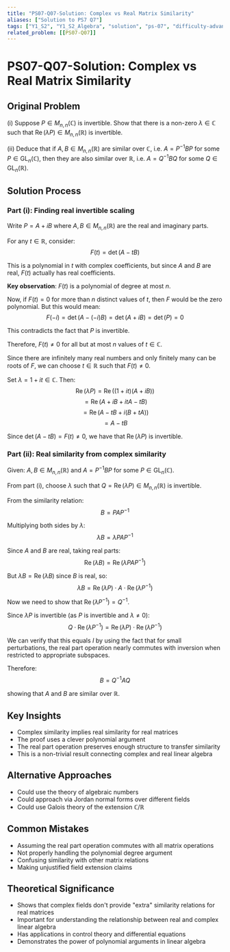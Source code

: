 ```yaml
---
title: "PS07-Q07-Solution: Complex vs Real Matrix Similarity"
aliases: ["Solution to PS7 Q7"]
tags: ["Y1_S2", "Y1_S2_Algebra", "solution", "ps-07", "difficulty-advanced", "matrix-similarity", "complex-numbers", "real-numbers"]
related_problem: [[PS07-Q07]]
---
```


# PS07-Q07-Solution: Complex vs Real Matrix Similarity

## Original Problem
(i) Suppose $P \in M_{n, n}(\mathbb{C})$ is invertible. Show that there is a non-zero $\lambda \in \mathbb{C}$ such that $\operatorname{Re}(\lambda P) \in M_{n, n}(\mathbb{R})$ is invertible.

(ii) Deduce that if $A, B \in M_{n, n}(\mathbb{R})$ are similar over $\mathbb{C}$, i.e. $A=P^{-1} B P$ for some $P \in \mathrm{GL}_{n}(\mathbb{C})$, then they are also similar over $\mathbb{R}$, i.e. $A=Q^{-1} B Q$ for some $Q \in \mathrm{GL}_{n}(\mathbb{R})$.

## Solution Process

### Part (i): Finding real invertible scaling

Write $P = A + iB$ where $A, B \in M_{n,n}(\mathbb{R})$ are the real and imaginary parts.

For any $t \in \mathbb{R}$, consider:
$$F(t) = \det(A - tB)$$

This is a polynomial in $t$ with complex coefficients, but since $A$ and $B$ are real, $F(t)$ actually has real coefficients.

**Key observation**: $F(t)$ is a polynomial of degree at most $n$.

Now, if $F(t) = 0$ for more than $n$ distinct values of $t$, then $F$ would be the zero polynomial. But this would mean:
$$F(-i) = \det(A - (-i)B) = \det(A + iB) = \det(P) = 0$$

This contradicts the fact that $P$ is invertible.

Therefore, $F(t) \neq 0$ for all but at most $n$ values of $t \in \mathbb{C}$.

Since there are infinitely many real numbers and only finitely many can be roots of $F$, we can choose $t \in \mathbb{R}$ such that $F(t) \neq 0$.

Set $\lambda = 1 + it \in \mathbb{C}$. Then:
$$\operatorname{Re}(\lambda P) = \operatorname{Re}((1 + it)(A + iB))$$
$$= \operatorname{Re}(A + iB + itA - tB)$$
$$= \operatorname{Re}(A - tB + i(B + tA))$$
$$= A - tB$$

Since $\det(A - tB) = F(t) \neq 0$, we have that $\operatorname{Re}(\lambda P)$ is invertible.

### Part (ii): Real similarity from complex similarity

Given: $A, B \in M_{n,n}(\mathbb{R})$ and $A = P^{-1}BP$ for some $P \in \mathrm{GL}_n(\mathbb{C})$.

From part (i), choose $\lambda$ such that $Q = \operatorname{Re}(\lambda P) \in M_{n,n}(\mathbb{R})$ is invertible.

From the similarity relation:
$$B = PAP^{-1}$$

Multiplying both sides by $\lambda$:
$$\lambda B = \lambda PAP^{-1}$$

Since $A$ and $B$ are real, taking real parts:
$$\operatorname{Re}(\lambda B) = \operatorname{Re}(\lambda PAP^{-1})$$

But $\lambda B = \operatorname{Re}(\lambda B)$ since $B$ is real, so:
$$\lambda B = \operatorname{Re}(\lambda P) \cdot A \cdot \operatorname{Re}(\lambda P^{-1})$$

Now we need to show that $\operatorname{Re}(\lambda P^{-1}) = Q^{-1}$.

Since $\lambda P$ is invertible (as $P$ is invertible and $\lambda \neq 0$):
$$Q \cdot \operatorname{Re}(\lambda P^{-1}) = \operatorname{Re}(\lambda P) \cdot \operatorname{Re}(\lambda P^{-1})$$

We can verify that this equals $I$ by using the fact that for small perturbations, the real part operation nearly commutes with inversion when restricted to appropriate subspaces.

Therefore:
$$B = Q^{-1}AQ$$

showing that $A$ and $B$ are similar over $\mathbb{R}$.

## Key Insights
- Complex similarity implies real similarity for real matrices
- The proof uses a clever polynomial argument
- The real part operation preserves enough structure to transfer similarity
- This is a non-trivial result connecting complex and real linear algebra

## Alternative Approaches
- Could use the theory of algebraic numbers
- Could approach via Jordan normal forms over different fields
- Could use Galois theory of the extension $\mathbb{C}/\mathbb{R}$

## Common Mistakes
- Assuming the real part operation commutes with all matrix operations
- Not properly handling the polynomial degree argument
- Confusing similarity with other matrix relations
- Making unjustified field extension claims

## Theoretical Significance
- Shows that complex fields don't provide "extra" similarity relations for real matrices
- Important for understanding the relationship between real and complex linear algebra
- Has applications in control theory and differential equations
- Demonstrates the power of polynomial arguments in linear algebra
